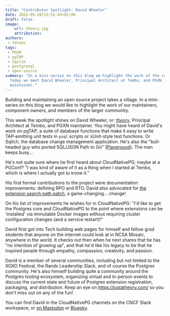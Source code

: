 ```yaml
---
title: "Contributor Spotlight: David Wheeler"
date: 2025-05-26T13:51:43+02:00
draft: false
image:
    url: theory.jpg
    attribution:
authors:
 - fdrees
tags:
 - PGXN
 - pgTAP
 - Sqitch
 - postgresql
 - open-source
summary: "In a mini-series on this blog we highlight the work of the community.
  Today we meet David Wheeler, Principal Architect at Tembo, and PGXN 
  maintainer."
---
```


Building and maintaining an open source project takes a village. In a
mini-series on this blog we would like to highlight the work of our
maintainers, component owners, and members of the larger community.

This week the spotlight shines on David Wheeler, or: [_theory_](https://github.com/theory), 
Principal Architect at Tembo, and PGXN maintainer. You might have heard of 
David's work on pgTAP, a suite of database functions that make it easy to 
write TAP-emitting unit tests in `psql` scripts or xUnit-style test functions. 
Or Sqitch, the database change management application. He's also the "bull-
headed guy who ported SQL/JSON Path to Go" ([Playground](https://theory.github.io/sqljson/)). 
The man keeps busy... 

He's not quite sure where he first heard about CloudNativePG; maybe at a 
PGConf? "I was kind of aware of it as a thing when I started at Tembo, which 
is where I actually got to know it."

His first formal contributions to the project were documentation improvements: 
defining RPO and RTO. David also advocated for [the extension search path patch](https://commitfest.postgresql.org/patch/4913/), 
a game-changing... change! 

On his list of improvements he wishes for in CloudNativePG: "I'd like to 
get the Postgres core and CloudNativePG to the point where extensions can 
be 'installed' via immutable Docker images without requiring cluster 
configuration changes (and a service restart)!"

David first got into Tech building web pages for himself and fellow grad 
students that anyone on the internet could look at in NCSA Mosaic, anywhere 
in the world. It checks out then when he next shares that he has "no intention 
of growing up", and that he'd like his legacy to be that he inspired people 
through empathy, compassion, creativity, and passion.

David is a member of several communities, including but not limited to the 
XOXO Festival, the Rands Leadership Slack, and of course the Postgres 
community. He's also himself building quite a community around the Postgres 
tooling ecosystem, organizing virtual and in-person events to discuss the 
current state and future of Postgres extension registration, packaging, and 
distribution. Keep an eye on https://justatheory.com/ so you don't miss out 
on any of the fun!

You can find David in the CloudNativePG channels on the CNCF Slack workspace, 
or [on Mastodon](https://xoxo.zone/@theory/) or [Bluesky](https://bsky.app/profile/theory.fyi).
